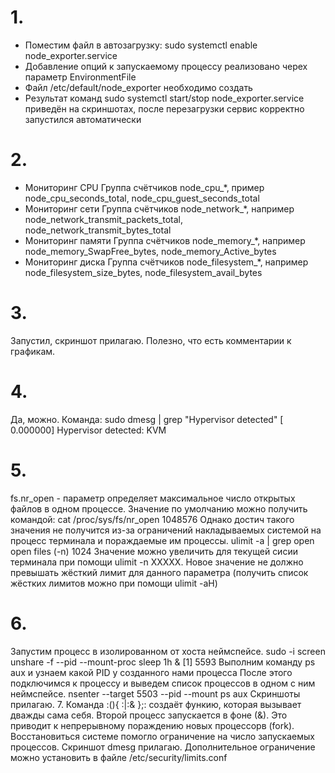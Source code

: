 # 1.
- Поместим файл в автозагрузку:
sudo systemctl enable node_exporter.service
- Добавление опций к запускаемому процессу реализовано черех параметр EnvironmentFile
- Файл /etc/default/node_exporter необходимо создать 
- Результат команд sudo systemctl start/stop node_exporter.service приведён на скриншотах, после перезагрузки сервис корректно запустился автоматически
# 2.
- Мониторинг CPU
Группа счётчиков node_cpu_*, пример node_cpu_seconds_total, node_cpu_guest_seconds_total
- Мониторинг сети
Группа счётчиков node_network_*, например node_network_transmit_packets_total, node_network_transmit_bytes_total
- Мониторинг памяти
Группа счётчиков node_memory_*, например node_memory_SwapFree_bytes, node_memory_Active_bytes
- Мониторинг диска
Группа счётчиков node_filesystem_*, например node_filesystem_size_bytes, node_filesystem_avail_bytes
# 3.
Запустил, скриншот прилагаю. Полезно, что есть комментарии к графикам.
# 4.
Да, можно. Команда:
sudo dmesg | grep "Hypervisor detected"
[    0.000000] Hypervisor detected: KVM
# 5.
fs.nr_open - параметр определяет максимальное число открытых файлов в одном процессе.
Значение по умолчанию можно получить командой:
cat /proc/sys/fs/nr_open
1048576
Однако достич такого значения не получится из-за ограничений накладываемых системой на процесс терминала и пораждаемые им процессы.
ulimit -a | grep open
open files                      (-n) 1024
Значение можно увеличить для текущей сисии терминала при помощи ulimit -n XXXXX. Новое значение не должно превышать жёсткий лимит для данного параметра (получить список жёстких лимитов можно при помощи ulimit -aH)
# 6.
Запустим процесс в изолированном от хоста неймспейсе.
sudo -i
screen
unshare -f --pid --mount-proc sleep 1h &
[1] 5593
Выполним команду ps aux и узнаем какой PID у созданного нами процесса
После этого подключимся к процессу и выведем список процессов в одном с ним неймспейсе.
nsenter --target 5503 --pid --mount
ps aux
Скриншоты прилагаю.
7.
Команда :(){ :|:& };: создаёт функию, которая вызывает дважды сама себя. Второй процесс запускается в фоне (&). Это приводит к непрерывному пораждению новых процессорв (fork).
Восстановиться системе помогло ограничение на число запускаемых процессов. Скриншот dmesg прилагаю. Дополнительное ограничение можно установить в файле /etc/security/limits.conf

